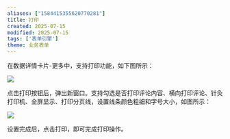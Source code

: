 ```yaml
---
aliases: ["1584415355620770281"]
title: 打印
created: 2025-07-15
modified: 2025-07-15
tags: ['表单引擎']
theme: 业务表单
---
```


在数据详情卡片-更多中，支持打印功能，如下图所示：

![](https://myhelpdoc.oss-cn-heyuan.aliyuncs.com/mdimages/8587abf78e0678fd86febb6e495c39e1.jpg)

点击打印按钮后，弹出新窗口。支持勾选是否打印评论内容、横向打印评论、针灸打印机、全屏显示、打印分页线，设置线条颜色粗细和字号大小，如图所示：

![](https://myhelpdoc.oss-cn-heyuan.aliyuncs.com/mdimages/72a143a3d4aa54dbfe694bbdae2d3d3a.jpg)

设置完成后，点击打印，即可完成打印操作。

